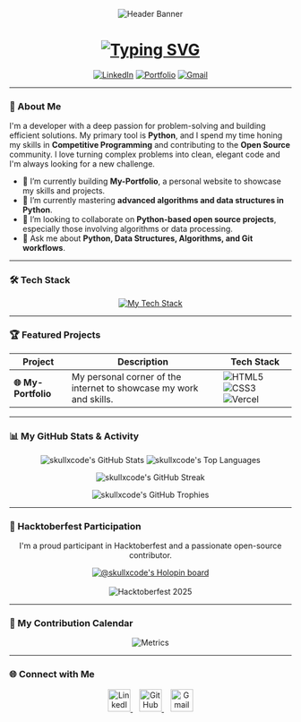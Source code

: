 <p align="center">
  <img src="https://capsule-render.vercel.app/api?type=slice&color=00FF00&height=150&section=header&text=skullxcode&fontSize=70&fontColor=FFFFFF" alt="Header Banner"/>
</p>

<div align="center">
  <h1>
    <a href="https://github.com/skullxcode">
      <img src="https://readme-typing-svg.herokuapp.com?font=JetBrains+Mono&size=28&pause=1000&color=00FF00&center=true&vCenter=true&width=500&lines=Hi+there%2C+I'm+Ujjwal+Jain;Competitive+Programmer;Problem+Solver;Open+Source+Enthusiast" alt="Typing SVG">
    </a>
  </h1>
</div>

<p align="center">
  <a href="https://www.linkedin.com/in/ujjwal-jain-" target="_blank"><img src="https://img.shields.io/badge/LinkedIn-0077B5?style=for-the-badge&logo=linkedin&logoColor=white" alt="LinkedIn"></a>
  <a href="https://skullxcode.github.io/My-Portfolio/" target="_blank"><img src="https://img.shields.io/badge/Portfolio-8A2BE2?style=for-the-badge&logo=website&logoColor=white" alt="Portfolio"></a>
  <a href="mailto:ujjwaljain146@gmail.com" target="_blank"><img src="https://img.shields.io/badge/Gmail-D14836?style=for-the-badge&logo=gmail&logoColor=white" alt="Gmail"></a>
</p>

---

### 🚀 About Me

I'm a developer with a deep passion for problem-solving and building efficient solutions. My primary tool is **Python**, and I spend my time honing my skills in **Competitive Programming** and contributing to the **Open Source** community. I love turning complex problems into clean, elegant code and I'm always looking for a new challenge.

- 🔭 I’m currently building **My-Portfolio**, a personal website to showcase my skills and projects.
- 🌱 I’m currently mastering **advanced algorithms and data structures in Python**.
- 👯 I’m looking to collaborate on **Python-based open source projects**, especially those involving algorithms or data processing.
- 💬 Ask me about **Python, Data Structures, Algorithms, and Git workflows**.

---

### 🛠️ Tech Stack

<p align="center">
  <a href="https://skillicons.dev">
    <img src="https://skillicons.dev/icons?i=python,html,css,git,github,vscode,vercel&perline=7" alt="My Tech Stack"/>
  </a>
</p>

---

### 🏆 Featured Projects

| Project             | Description                                                        | Tech Stack                                                                                                                              |
| ------------------- | ------------------------------------------------------------------ | --------------------------------------------------------------------------------------------------------------------------------------- |
| **🌐 My-Portfolio** | My personal corner of the internet to showcase my work and skills. | ![HTML5](https://img.shields.io/badge/HTML5-E34F26?style=for-the-badge&logo=html5&logoColor=white) ![CSS3](https://img.shields.io/badge/CSS3-1572B6?style=for-the-badge&logo=css3&logoColor=white) ![Vercel](https://img.shields.io/badge/Vercel-000000?style=for-the-badge&logo=vercel&logoColor=white) |

---

### 📊 My GitHub Stats & Activity

<p align="center">
  <img align="center" src="https://github-readme-stats.vercel.app/api?username=skullxcode&show_icons=true&locale=en&theme=tokyonight&hide_border=true&rank_icon=github" alt="skullxcode's GitHub Stats" />
  <img align="center" src="https://github-readme-stats.vercel.app/api/top-langs?username=skullxcode&layout=compact&locale=en&theme=tokyonight&hide_border=true" alt="skullxcode's Top Languages" />
</p>

<p align="center">
  <img src="https://github-readme-streak-stats.herokuapp.com/?user=skullxcode&theme=tokyonight&hide_border=true" alt="skullxcode's GitHub Streak" />
</p>

<p align="center">
  <img src="https://github-profile-trophy.vercel.app/?username=skullxcode&theme=tokyonight&no-frame=true&no-bg=true&margin-w=4" alt="skullxcode's GitHub Trophies"/>
</p>

---

### 🎃 Hacktoberfest Participation

<p align="center">
  I'm a proud participant in Hacktoberfest and a passionate open-source contributor.
</p>
<p align="center">
  <a href="https://holopin.io/@skullxcode">
    <img src="https://holopin.me/skullxcode" alt="@skullxcode's Holopin board">
  </a>
  <br><br>
  <img src="https://img.shields.io/badge/Hacktoberfest-2025-orange.svg?style=for-the-badge" alt="Hacktoberfest 2025">
</p>

---

### 📅 My Contribution Calendar

<p align="center">
  <img src="metrics.svg" alt="Metrics" />
</p>

---

### 🌐 Connect with Me

<p align="center">
  <a href="https://www.linkedin.com/in/ujjwal-jain-" target="_blank">
    <img src="https://skillicons.dev/icons?i=linkedin" alt="LinkedIn" height="40"/>
  </a>
  &nbsp;&nbsp;
  <a href="https://github.com/skullxcode" target="_blank">
    <img src="https://skillicons.dev/icons?i=github" alt="GitHub" height="40"/>
  </a>
  &nbsp;&nbsp;
  <a href="mailto:ujjwaljain146@gmail.com" target="_blank">
    <img src="https://img.icons8.com/color/48/gmail-new.png" alt="Gmail" height="40"/>
  </a>
</p>
